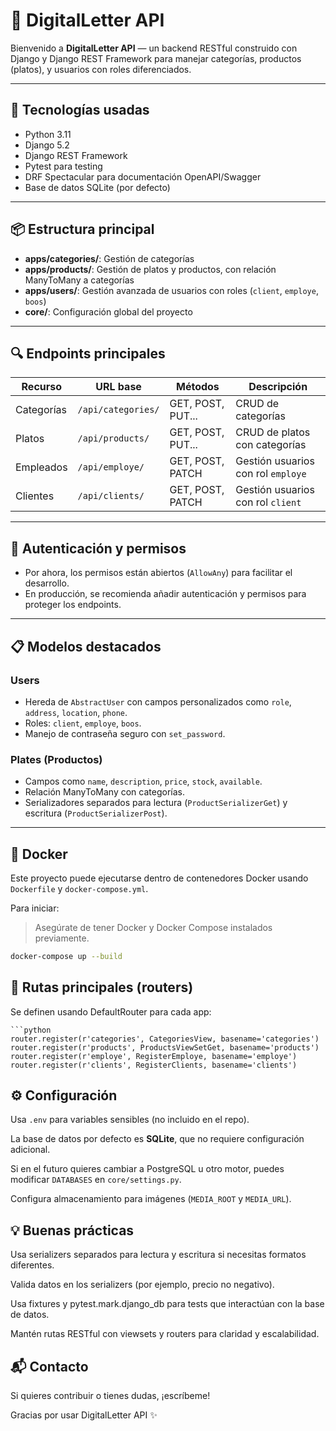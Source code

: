 # 📄 DigitalLetter API

Bienvenido a **DigitalLetter API** — un backend RESTful construido con Django y Django REST Framework para manejar categorías, productos (platos), y usuarios con roles diferenciados.

---

## 🚀 Tecnologías usadas

- Python 3.11  
- Django 5.2  
- Django REST Framework  
- Pytest para testing  
- DRF Spectacular para documentación OpenAPI/Swagger  
- Base de datos SQLite (por defecto)  

---

## 📦 Estructura principal

- **apps/categories/**: Gestión de categorías  
- **apps/products/**: Gestión de platos y productos, con relación ManyToMany a categorías  
- **apps/users/**: Gestión avanzada de usuarios con roles (`client`, `employe`, `boos`)  
- **core/**: Configuración global del proyecto  

---

## 🔍 Endpoints principales

| Recurso    | URL base          | Métodos          | Descripción                         |
|------------|-------------------|------------------|-----------------------------------|
| Categorías | `/api/categories/`| GET, POST, PUT...| CRUD de categorías                 |
| Platos     | `/api/products/`  | GET, POST, PUT...| CRUD de platos con categorías     |
| Empleados  | `/api/employe/`   | GET, POST, PATCH | Gestión usuarios con rol `employe`|
| Clientes   | `/api/clients/`   | GET, POST, PATCH | Gestión usuarios con rol `client` |

---

## 🔐 Autenticación y permisos

- Por ahora, los permisos están abiertos (`AllowAny`) para facilitar el desarrollo.  
- En producción, se recomienda añadir autenticación y permisos para proteger los endpoints.  

---

## 📋 Modelos destacados

### Users

- Hereda de `AbstractUser` con campos personalizados como `role`, `address`, `location`, `phone`.  
- Roles: `client`, `employe`, `boos`.  
- Manejo de contraseña seguro con `set_password`.  

### Plates (Productos)

- Campos como `name`, `description`, `price`, `stock`, `available`.  
- Relación ManyToMany con categorías.  
- Serializadores separados para lectura (`ProductSerializerGet`) y escritura (`ProductSerializerPost`).  

---

## 🐳 Docker

Este proyecto puede ejecutarse dentro de contenedores Docker usando `Dockerfile` y `docker-compose.yml`.

Para iniciar:
> Asegúrate de tener Docker y Docker Compose instalados previamente.
```bash
docker-compose up --build

```
## 📂 Rutas principales (routers)
Se definen usando DefaultRouter para cada app:
```
```python
router.register(r'categories', CategoriesView, basename='categories')
router.register(r'products', ProductsViewSetGet, basename='products')
router.register(r'employe', RegisterEmploye, basename='employe')
router.register(r'clients', RegisterClients, basename='clients')
```

## ⚙️ Configuración

Usa `.env` para variables sensibles (no incluido en el repo).

La base de datos por defecto es **SQLite**, que no requiere configuración adicional.

Si en el futuro quieres cambiar a PostgreSQL u otro motor, puedes modificar `DATABASES` en `core/settings.py`.

Configura almacenamiento para imágenes (`MEDIA_ROOT` y `MEDIA_URL`).


## 💡 Buenas prácticas
Usa serializers separados para lectura y escritura si necesitas formatos diferentes.

Valida datos en los serializers (por ejemplo, precio no negativo).

Usa fixtures y pytest.mark.django_db para tests que interactúan con la base de datos.

Mantén rutas RESTful con viewsets y routers para claridad y escalabilidad.

## 📬 Contacto
Si quieres contribuir o tienes dudas, ¡escríbeme!

Gracias por usar DigitalLetter API ✨








